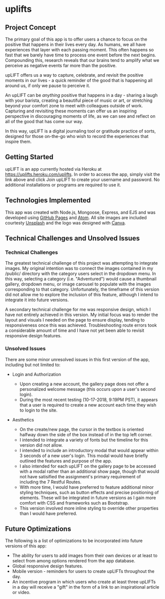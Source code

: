 # uplifts


## Project Concept

The primary goal of this app is to offer users a chance to focus on the positive that happens in their lives every day. As humans, we all have experiences that layer with each passing moment. This often happens so fast that we barely have time to process one event before the next begins. Compounding this, research reveals that our brains tend to amplify what we perceive as negative events far more than the positive. 

upLIFT offers us a way to capture, celebrate, and revisit the positive moments in our lives - a quick reminder of the good that is happening all around us, if only we pause to perceive it.

An upLIFT can be *anything* positive that happens in a day - sharing a laugh with your barista, creating a beautiful piece of music or art, or stretching beyond your comfort zone to meet with colleagues outside of work. Capturing and revisiting these moments can offer us an inspiring perspective in discouraging moments of life, as we can see and reflect on all of the good that has come our way.

In this way, upLIFT is a digital journaling tool or gratitude practice of sorts, designed for those on-the-go who wish to record the experiences that inspire them. 


## Getting Started

upLIFT is an app currently hosted via Heroku at https://uplifts.heroku.com/uplifts.
In order to access the app, simply visit the link above and click Join upLIFT to create your username and password. No additional installations or programs are required to use it.


## Technologies Implemented

This app was created with Node.js, Mongoose, Express, and EJS and was developed using [GitHub Pages](https://pages.github.com/) and [Atom](https://atom.io/). All site images are included courtesty [Unsplash](https://unsplash.com/) and the logo was designed with [Canva](https://www.canva.com/).


## Technical Challenges and Unsolved Issues

### Technical Challenges
The greatest technical challenge of this project was attempting to integrate images. My original intention was to connect the images contained in my /public/ directory with the category users select in the dropdown menu. In this way, selecting a category (i.e. "Adventured") would cause a thumbnail gallery, dropdown menu, or image carousel to populate with the images corresponding to that category. Unfortunately, the timeframe of this version did not allow me to explore the inclusion of this feature, although I intend to integrate it into future versions.

A secondary technical challenge for me was responsive design, which I have not entirely achieved in this version. My initial focus was to render the layout and visuals I needed on the page to ensure display, tending to responsiveness once this was achieved. Troubleshooting route errors took a considerable amount of time and I have not yet been able to revisit responsive design features. 

### Unsolved Issues

There are some minor unresolved issues in this first version of the app, including but not limited to:

* Login and Authorization
  * Upon creating a new account, the gallery page does not offer a personalized welcome message (this occurs upon a user's       second login).
  * During the most recent testing (10-17-2018, 9:19PM PST), it appears that a user is required to create a new account each       time they wish to login to the site.
  
* Aesthetics
  * On the create/new page, the cursor in the textbox is oriented halfway down the side of the box instead of in the top left     corner.
  * I intended to integrate a variety of fonts but the timeline for this version did not allow.
  * I intended to include an introductory modal that would appear within 3 seconds of a new user's login. This modal would         have briefly outlined the features and purpose of the app.
  * I also intended for each upLIFT on the gallery page to be accessed with a modal rather than an additional show page,           though that would not have satisified the assignment's primary requirement of including the 7 Restful Routes.
  * With more time, I would have preferred to feature additional minor styling techniques, such as button effects and precise     positioning of elements. These will be integrated in future versions as I gain more comfort with CSS and frameworks such       as Bootstrap.
  * This version involved more inline styling to override other properties than I would have preferred.


## Future Optimizations

The following is a list of optimizations to be incorporated into future versions of this app:

* The ability for users to add images from their own devices or at least to select from among options rendered from the app     database.
* Global responsive design features.
* Mobile version - reminders for users to create upLIFTs throughout the day.
* An incentive program in which users who create at least three upLIFTs in a day will receive a "gift" in the form of a link     to an inspirational article or video. 
